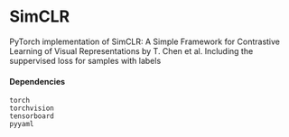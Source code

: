 # SimCLR
PyTorch implementation of SimCLR: A Simple Framework for Contrastive Learning of Visual Representations by T. Chen et al.
Including the suppervised loss for samples with labels 

#### Dependencies
```
torch
torchvision
tensorboard
pyyaml
```
